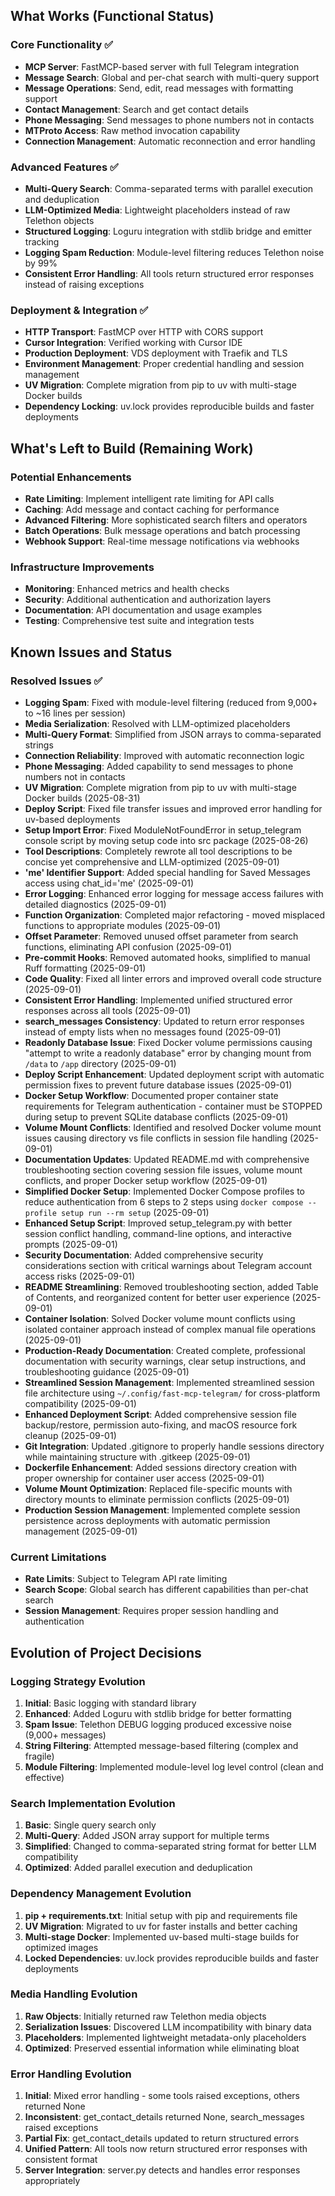 
## What Works (Functional Status)

### Core Functionality ✅
- **MCP Server**: FastMCP-based server with full Telegram integration
- **Message Search**: Global and per-chat search with multi-query support
- **Message Operations**: Send, edit, read messages with formatting support
- **Contact Management**: Search and get contact details
- **Phone Messaging**: Send messages to phone numbers not in contacts
- **MTProto Access**: Raw method invocation capability
- **Connection Management**: Automatic reconnection and error handling

### Advanced Features ✅
- **Multi-Query Search**: Comma-separated terms with parallel execution and deduplication
- **LLM-Optimized Media**: Lightweight placeholders instead of raw Telethon objects
- **Structured Logging**: Loguru integration with stdlib bridge and emitter tracking
- **Logging Spam Reduction**: Module-level filtering reduces Telethon noise by 99%
- **Consistent Error Handling**: All tools return structured error responses instead of raising exceptions

### Deployment & Integration ✅
- **HTTP Transport**: FastMCP over HTTP with CORS support
- **Cursor Integration**: Verified working with Cursor IDE
- **Production Deployment**: VDS deployment with Traefik and TLS
- **Environment Management**: Proper credential handling and session management
- **UV Migration**: Complete migration from pip to uv with multi-stage Docker builds
- **Dependency Locking**: uv.lock provides reproducible builds and faster deployments

## What's Left to Build (Remaining Work)

### Potential Enhancements
- **Rate Limiting**: Implement intelligent rate limiting for API calls
- **Caching**: Add message and contact caching for performance
- **Advanced Filtering**: More sophisticated search filters and operators
- **Batch Operations**: Bulk message operations and batch processing
- **Webhook Support**: Real-time message notifications via webhooks

### Infrastructure Improvements
- **Monitoring**: Enhanced metrics and health checks
- **Security**: Additional authentication and authorization layers
- **Documentation**: API documentation and usage examples
- **Testing**: Comprehensive test suite and integration tests

## Known Issues and Status

### Resolved Issues ✅
- **Logging Spam**: Fixed with module-level filtering (reduced from 9,000+ to ~16 lines per session)
- **Media Serialization**: Resolved with LLM-optimized placeholders
- **Multi-Query Format**: Simplified from JSON arrays to comma-separated strings
- **Connection Reliability**: Improved with automatic reconnection logic
- **Phone Messaging**: Added capability to send messages to phone numbers not in contacts
- **UV Migration**: Complete migration from pip to uv with multi-stage Docker builds (2025-08-31)
- **Deploy Script**: Fixed file transfer issues and improved error handling for uv-based deployments
- **Setup Import Error**: Fixed ModuleNotFoundError in setup_telegram console script by moving setup code into src package (2025-08-26)
- **Tool Descriptions**: Completely rewrote all tool descriptions to be concise yet comprehensive and LLM-optimized (2025-09-01)
- **'me' Identifier Support**: Added special handling for Saved Messages access using chat_id='me' (2025-09-01)
- **Error Logging**: Enhanced error logging for message access failures with detailed diagnostics (2025-09-01)
- **Function Organization**: Completed major refactoring - moved misplaced functions to appropriate modules (2025-09-01)
- **Offset Parameter**: Removed unused offset parameter from search functions, eliminating API confusion (2025-09-01)
- **Pre-commit Hooks**: Removed automated hooks, simplified to manual Ruff formatting (2025-09-01)
- **Code Quality**: Fixed all linter errors and improved overall code structure (2025-09-01)
- **Consistent Error Handling**: Implemented unified structured error responses across all tools (2025-09-01)
- **search_messages Consistency**: Updated to return error responses instead of empty lists when no messages found (2025-09-01)
- **Readonly Database Issue**: Fixed Docker volume permissions causing "attempt to write a readonly database" error by changing mount from `/data` to `/app` directory (2025-09-01)
- **Deploy Script Enhancement**: Updated deployment script with automatic permission fixes to prevent future database issues (2025-09-01)
- **Docker Setup Workflow**: Documented proper container state requirements for Telegram authentication - container must be STOPPED during setup to prevent SQLite database conflicts (2025-09-01)
- **Volume Mount Conflicts**: Identified and resolved Docker volume mount issues causing directory vs file conflicts in session file handling (2025-09-01)
- **Documentation Updates**: Updated README.md with comprehensive troubleshooting section covering session file issues, volume mount conflicts, and proper Docker setup workflow (2025-09-01)
- **Simplified Docker Setup**: Implemented Docker Compose profiles to reduce authentication from 6 steps to 2 steps using `docker compose --profile setup run --rm setup` (2025-09-01)
- **Enhanced Setup Script**: Improved setup_telegram.py with better session conflict handling, command-line options, and interactive prompts (2025-09-01)
- **Security Documentation**: Added comprehensive security considerations section with critical warnings about Telegram account access risks (2025-09-01)
- **README Streamlining**: Removed troubleshooting section, added Table of Contents, and reorganized content for better user experience (2025-09-01)
- **Container Isolation**: Solved Docker volume mount conflicts using isolated container approach instead of complex manual file operations (2025-09-01)
- **Production-Ready Documentation**: Created complete, professional documentation with security warnings, clear setup instructions, and troubleshooting guidance (2025-09-01)
- **Streamlined Session Management**: Implemented streamlined session file architecture using `~/.config/fast-mcp-telegram/` for cross-platform compatibility (2025-09-01)
- **Enhanced Deployment Script**: Added comprehensive session file backup/restore, permission auto-fixing, and macOS resource fork cleanup (2025-09-01)
- **Git Integration**: Updated .gitignore to properly handle sessions directory while maintaining structure with .gitkeep (2025-09-01)
- **Dockerfile Enhancement**: Added sessions directory creation with proper ownership for container user access (2025-09-01)
- **Volume Mount Optimization**: Replaced file-specific mounts with directory mounts to eliminate permission conflicts (2025-09-01)
- **Production Session Management**: Implemented complete session persistence across deployments with automatic permission management (2025-09-01)

### Current Limitations
- **Rate Limits**: Subject to Telegram API rate limiting
- **Search Scope**: Global search has different capabilities than per-chat search
- **Session Management**: Requires proper session handling and authentication

## Evolution of Project Decisions

### Logging Strategy Evolution
1. **Initial**: Basic logging with standard library
2. **Enhanced**: Added Loguru with stdlib bridge for better formatting
3. **Spam Issue**: Telethon DEBUG logging produced excessive noise (9,000+ messages)
4. **String Filtering**: Attempted message-based filtering (complex and fragile)
5. **Module Filtering**: Implemented module-level log level control (clean and effective)

### Search Implementation Evolution
1. **Basic**: Single query search only
2. **Multi-Query**: Added JSON array support for multiple terms
3. **Simplified**: Changed to comma-separated string format for better LLM compatibility
4. **Optimized**: Added parallel execution and deduplication

### Dependency Management Evolution
1. **pip + requirements.txt**: Initial setup with pip and requirements file
2. **UV Migration**: Migrated to uv for faster installs and better caching
3. **Multi-stage Docker**: Implemented uv-based multi-stage builds for optimized images
4. **Locked Dependencies**: uv.lock provides reproducible builds and faster deployments

### Media Handling Evolution
1. **Raw Objects**: Initially returned raw Telethon media objects
2. **Serialization Issues**: Discovered LLM incompatibility with binary data
3. **Placeholders**: Implemented lightweight metadata-only placeholders
4. **Optimized**: Preserved essential information while eliminating bloat

### Error Handling Evolution
1. **Initial**: Mixed error handling - some tools raised exceptions, others returned None
2. **Inconsistent**: get_contact_details returned None, search_messages raised exceptions
3. **Partial Fix**: get_contact_details updated to return structured errors
4. **Unified Pattern**: All tools now return structured error responses with consistent format
5. **Server Integration**: server.py detects and handles error responses appropriately

